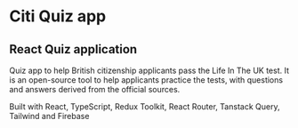 # Citi Quiz app

## React Quiz application

Quiz app to help British citizenship applicants pass the Life In The UK test. It is an open-source tool to help applicants practice the tests, with questions and answers derived from the official sources.

Built with React, TypeScript, Redux Toolkit, React Router, Tanstack Query, Tailwind and Firebase
